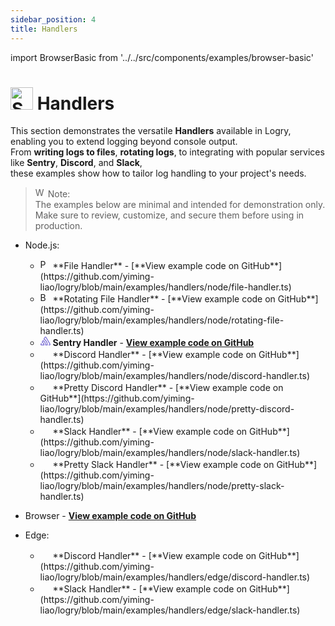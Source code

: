 ```yaml
---
sidebar_position: 4
title: Handlers
---
```


import BrowserBasic from '../../src/components/examples/browser-basic'

# <img src="https://raw.githubusercontent.com/Tarikul-Islam-Anik/Animated-Fluent-Emojis/master/Emojis/Activities/Sparkles.png" alt="Sparkles" width="36" height="36" /> Handlers

This section demonstrates the versatile **Handlers** available in Logry, enabling you to extend logging beyond console output.  
From **writing logs to files**, **rotating logs**, to integrating with popular services like **Sentry**, **Discord**, and **Slack**,  
these examples show how to tailor log handling to your project's needs.

> <img src="https://raw.githubusercontent.com/Tarikul-Islam-Anik/Animated-Fluent-Emojis/master/Emojis/Symbols/Warning.png" alt="Warning" width="16" height="16" /> Note:  
> The examples below are minimal and intended for demonstration only.  
> Make sure to review, customize, and secure them before using in production.

- Node.js:

  - <img src="https://raw.githubusercontent.com/Tarikul-Islam-Anik/Animated-Fluent-Emojis/master/Emojis/Objects/Page%20Facing%20Up.png" alt="Page Facing Up" width="16" height="16" /> 
    **File Handler** - [**View example code on GitHub**](https://github.com/yiming-liao/logry/blob/main/examples/handlers/node/file-handler.ts)
  - <img src="https://raw.githubusercontent.com/Tarikul-Islam-Anik/Animated-Fluent-Emojis/master/Emojis/Objects/Bookmark%20Tabs.png" alt="Bookmark Tabs" width="16" height="16" /> 
    **Rotating File Handler** - [**View example code on GitHub**](https://github.com/yiming-liao/logry/blob/main/examples/handlers/node/rotating-file-handler.ts)
  - <svg class="__sntry__ css-lfbo6j e1igk8x04" xmlns="http://www.w3.org/2000/svg" viewBox="0 0 50 44" width="16" height="16"><defs></defs><path d="M29,2.26a4.67,4.67,0,0,0-8,0L14.42,13.53A32.21,32.21,0,0,1,32.17,40.19H27.55A27.68,27.68,0,0,0,12.09,17.47L6,28a15.92,15.92,0,0,1,9.23,12.17H4.62A.76.76,0,0,1,4,39.06l2.94-5a10.74,10.74,0,0,0-3.36-1.9l-2.91,5a4.54,4.54,0,0,0,1.69,6.24A4.66,4.66,0,0,0,4.62,44H19.15a19.4,19.4,0,0,0-8-17.31l2.31-4A23.87,23.87,0,0,1,23.76,44H36.07a35.88,35.88,0,0,0-16.41-31.8l4.67-8a.77.77,0,0,1,1.05-.27c.53.29,20.29,34.77,20.66,35.17a.76.76,0,0,1-.68,1.13H40.6q.09,1.91,0,3.81h4.78A4.59,4.59,0,0,0,50,39.43a4.49,4.49,0,0,0-.62-2.28Z" fill="#7669D3" class="__sntry__"></path></svg>
    **Sentry Handler** - [**View example code on GitHub**](https://github.com/yiming-liao/logry/blob/main/examples/handlers/node/sentry-handler.ts)
  - <img src="https://upload.wikimedia.org/wikipedia/fr/thumb/4/4f/Discord_Logo_sans_texte.svg/1200px-Discord_Logo_sans_texte.svg.png" width='16' height='16' />
    **Discord Handler** - [**View example code on GitHub**](https://github.com/yiming-liao/logry/blob/main/examples/handlers/node/discord-handler.ts)
  - <img src="https://upload.wikimedia.org/wikipedia/fr/thumb/4/4f/Discord_Logo_sans_texte.svg/1200px-Discord_Logo_sans_texte.svg.png" width='16' height='16' />
    **Pretty Discord Handler** - [**View example code on GitHub**](https://github.com/yiming-liao/logry/blob/main/examples/handlers/node/pretty-discord-handler.ts)
  - <img src="https://upload.wikimedia.org/wikipedia/commons/thumb/d/d5/Slack_icon_2019.svg/2048px-Slack_icon_2019.svg.png" width='16' height='16' />
    **Slack Handler** - [**View example code on GitHub**](https://github.com/yiming-liao/logry/blob/main/examples/handlers/node/slack-handler.ts)
  - <img src="https://upload.wikimedia.org/wikipedia/commons/thumb/d/d5/Slack_icon_2019.svg/2048px-Slack_icon_2019.svg.png" width='16' height='16' />
    **Pretty Slack Handler** - [**View example code on GitHub**](https://github.com/yiming-liao/logry/blob/main/examples/handlers/node/pretty-slack-handler.ts)

- Browser - [**View example code on GitHub**](https://github.com/yiming-liao/logry/blob/main/examples/handlers/browser/handler.html)

- Edge:
  - <img src="https://upload.wikimedia.org/wikipedia/fr/thumb/4/4f/Discord_Logo_sans_texte.svg/1200px-Discord_Logo_sans_texte.svg.png" width='16' height='16' />
    **Discord Handler** - [**View example code on GitHub**](https://github.com/yiming-liao/logry/blob/main/examples/handlers/edge/discord-handler.ts)
  - <img src="https://upload.wikimedia.org/wikipedia/commons/thumb/d/d5/Slack_icon_2019.svg/2048px-Slack_icon_2019.svg.png" width='16' height='16' />
    **Slack Handler** - [**View example code on GitHub**](https://github.com/yiming-liao/logry/blob/main/examples/handlers/edge/slack-handler.ts)
